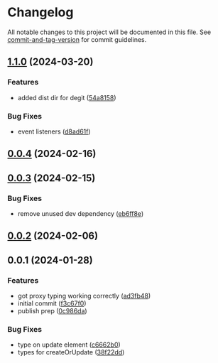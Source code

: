 # Changelog

All notable changes to this project will be documented in this file. See [commit-and-tag-version](https://github.com/absolute-version/commit-and-tag-version) for commit guidelines.

## [1.1.0](https://github.com/hyrumwhite/spicyjs/compare/v0.0.4...v1.1.0) (2024-03-20)


### Features

* added dist dir for degit ([54a8158](https://github.com/hyrumwhite/spicyjs/commit/54a8158f14398f45d00b697f7a6c25229d5a875c))


### Bug Fixes

* event listeners ([d8ad61f](https://github.com/hyrumwhite/spicyjs/commit/d8ad61f7fd82cb074c184c0c953db1d4e35f07ce))

## [0.0.4](https://github.com/hyrumwhite/spicyjs/compare/v0.0.3...v0.0.4) (2024-02-16)

## [0.0.3](https://github.com/hyrumwhite/spicyjs/compare/v0.0.2...v0.0.3) (2024-02-15)


### Bug Fixes

* remove unused dev dependency ([eb6ff8e](https://github.com/hyrumwhite/spicyjs/commit/eb6ff8ea357539d02c1795a5a9b253ea5dca50c6))

## [0.0.2](https://github.com/hyrumwhite/spicyjs/compare/v0.0.1...v0.0.2) (2024-02-06)

## 0.0.1 (2024-01-28)


### Features

* got proxy typing working correctly ([ad3fb48](https://github.com/hyrumwhite/spicyjs/commit/ad3fb48dcceb05d4b21aea86cdf19e135ec3c4cd))
* initial commit ([f3c67f0](https://github.com/hyrumwhite/spicyjs/commit/f3c67f049abd170eea1095655071e769563e027b))
* publish prep ([0c986da](https://github.com/hyrumwhite/spicyjs/commit/0c986dac993670e254f03b895a1fca8c518c630a))


### Bug Fixes

* type on update element ([c6662b0](https://github.com/hyrumwhite/spicyjs/commit/c6662b0a67871f23379773a513f18589a82dbb14))
* types for createOrUpdate ([38f22dd](https://github.com/hyrumwhite/spicyjs/commit/38f22dd7fa0aeb683fc1feb3fcc155c793f2e8dc))
